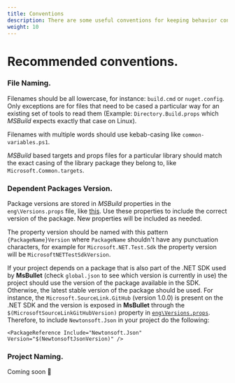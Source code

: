 ```yaml
---
title: Conventions
description: There are some useful conventions for keeping behavior consistent across multiple operating systems.
weight: 10
---
```


# Recommended conventions.

### File Naming.

Filenames should be all lowercase, for instance: `build.cmd` or `nuget.config`. Only exceptions are for files that need to be cased a particular way for an existing set of tools to read them (Example: `Directory.Build.props` which *MSBuild* expects exactly that case on Linux).

Filenames with multiple words should use kebab-casing like `common-variables.ps1`.

*MSBuild* based targets and props files for a particular library should match the exact casing of the library package they belong to, like `Microsoft.Common.targets`.

### Dependent Packages Version.

Package versions are stored in *MSBuild* properties in the `eng\Versions.props` file, like [this](https://github.com/binick/msbullet/blob/main/eng/Versions.props). Use these properties to include the correct version of the package. New properties will be included as needed.

The property version should be named with this pattern `{PackageName}Version` where `PackageName` shouldn't have any punctuation characters, for example for `Microsoft.NET.Test.Sdk` the property version will be `MicrosoftNETTestSdkVersion`.

If your project depends on a package that is also part of the .NET SDK used by **MsBullet** (check `global.json` to see which version is currently in use) the project should use the version of the package available in the SDK. Otherwise, the latest stable version of the package should be used. For instance, the `Microsoft.SourceLink.GitHub` (version 1.0.0) is present on the .NET SDK and the version is exposed in **MsBullet** through the `$(MicrosoftSourceLinkGitHubVersion)` property in [`eng\Versions.props`](https://github.com/binick/msbullet/blob/main/eng/Versions.props). Therefore, to include `Newtonsoft.Json` in your project do the following:

`<PackageReference Include="Newtonsoft.Json" Version="$(NewtonsoftJsonVersion)" />`

### Project Naming.

<!-- Todo -->
Coming soon 🙏
